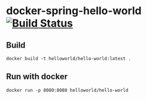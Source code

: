 # docker-spring-hello-world [![Build Status](https://travis-ci.org/JustKeepWorking/docker-spring-hello-world.svg?branch=master)](https://travis-ci.org/JustKeepWorking/docker-spring-hello-world)

## Build

`docker build -t helloworld/hello-world:latest .`

## Run with docker
`docker run -p 8080:8080 helloworld/hello-world`